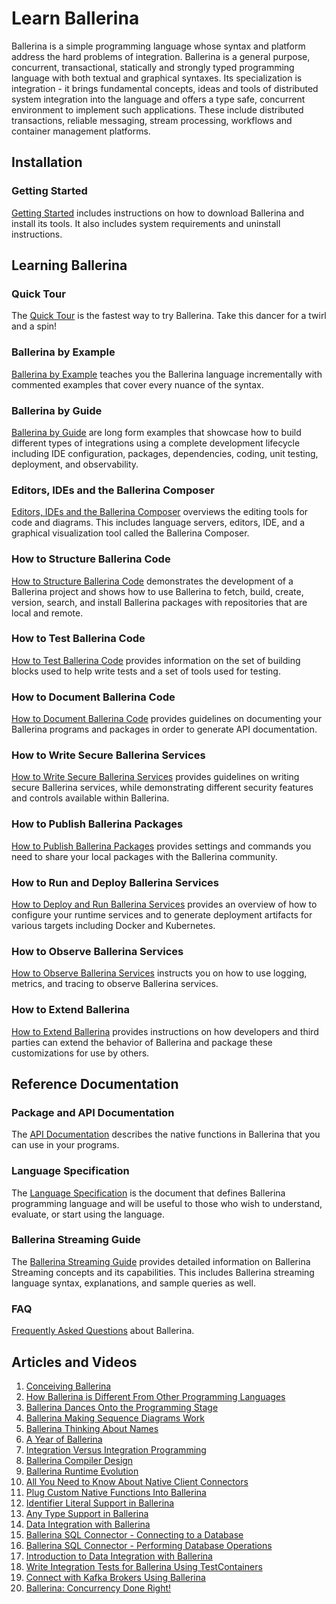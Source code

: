 # Learn Ballerina

Ballerina is a simple programming language whose syntax and platform address the hard problems of integration. Ballerina is a general purpose, concurrent, transactional, statically and strongly typed programming language with both textual and graphical syntaxes. Its specialization is integration - it brings fundamental concepts, ideas and tools of distributed system integration into the language and offers a type safe, concurrent environment to implement such applications. These include distributed transactions, reliable messaging, stream processing, workflows and container management platforms.


## Installation

### Getting Started

[Getting Started](/learn/getting-started/) includes instructions on how to download Ballerina and install its tools. It also includes system requirements and uninstall instructions.

## Learning Ballerina

### Quick Tour

The [Quick Tour](/learn/quick-tour/) is the fastest way to try Ballerina. Take this dancer for a twirl and a spin!

### Ballerina by Example

[Ballerina by Example](/learn/by-example/) teaches you the Ballerina language incrementally with commented examples that cover every nuance of the syntax.

### Ballerina by Guide

[Ballerina by Guide](/learn/by-guide/) are long form examples that showcase how to build different types of integrations using a complete development lifecycle including IDE configuration, packages, dependencies, coding, unit testing, deployment, and observability.

### Editors, IDEs and the Ballerina Composer

<a href="https://github.com/ballerina-platform/ballerina-lang/blob/master/docs/tools-ides-ballerina-composer.md" target="_blank">Editors, IDEs and the Ballerina Composer</a> overviews the editing tools for code and diagrams. This includes language servers, editors, IDE, and a graphical visualization tool called the Ballerina Composer.

### How to Structure Ballerina Code

[How to Structure Ballerina Code](/learn/how-to-structure-ballerina-code/) demonstrates the development of a Ballerina project and shows how to use Ballerina to fetch, build, create, version, search, and install Ballerina packages with repositories that are local and remote.

### How to Test Ballerina Code

[How to Test Ballerina Code](/learn/how-to-test-ballerina-code/) provides information on the set of building blocks used to help write tests and a set of tools used for testing.

### How to Document Ballerina Code

[How to Document Ballerina Code](/learn/how-to-document-ballerina-code/) provides guidelines on documenting your Ballerina programs and packages in order to generate API documentation.

### How to Write Secure Ballerina Services

[How to Write Secure Ballerina Services](/learn/how-to-write-secure-ballerina-code/) provides guidelines on writing secure Ballerina services, while demonstrating different security features and controls available within Ballerina.

### How to Publish Ballerina Packages

[How to Publish Ballerina Packages](/learn/how-to-publish-package/) provides settings and commands you need to share your local packages with the Ballerina community.

### How to Run and Deploy Ballerina Services

[How to Deploy and Run Ballerina Services](/learn/how-to-deploy-and-run-ballerina-programs/) provides an overview of how to configure your runtime services and to generate deployment artifacts for various targets including Docker and Kubernetes.

### How to Observe Ballerina Services

[How to Observe Ballerina Services](/learn/how-to-observe-ballerina-code/) instructs you on how to use logging, metrics, and tracing to observe Ballerina services.

### How to Extend Ballerina

[How to Extend Ballerina](/learn/how-to-extend-ballerina/) provides instructions on how developers and third parties can extend the behavior of Ballerina and package these customizations for use by others.

## Reference Documentation

### Package and API Documentation

The [API Documentation](/learn/api-docs/) describes the native functions in Ballerina that you can use in your programs.

### Language Specification

The <a href="/res/Ballerina-Language-Specification-WD-2018-05-01.pdf" download="Ballerina-Language-Specification-WD-2018-05-01.pdf">Language Specification</a> is the document that defines Ballerina programming language and will be useful to those who wish to understand, evaluate, or start using the language.

### Ballerina Streaming Guide

The [Ballerina Streaming Guide](/learn/ballerina-streaming-reference/) provides detailed information on Ballerina Streaming concepts and its capabilities. This includes Ballerina streaming language syntax, explanations, and sample queries as well.

### FAQ

[Frequently Asked Questions](/learn/faq/) about Ballerina.

## Articles and Videos

1. <a href="https://medium.com/ballerinalang/conceiving-ballerina-2dadf67c0503" target="_blank">Conceiving Ballerina</a>
2. <a href="https://medium.com/ballerinalang/ballerina-why-it-is-different-from-other-programming-languages-cbdf5f248390" target="_blank">How Ballerina is Different From Other Programming Languages</a>
3. <a href="https://dzone.com/articles/ballerina-dances-onto-the-integration-stage" target="_blank">Ballerina Dances Onto the Programming Stage</a>
4. <a href="https://medium.com/ballerinalang/ballerina-making-sequence-diagrams-work-d0d7b3846a80" target="_blank">Ballerina Making Sequence Diagrams Work</a>
5. <a href="https://medium.com/ballerinalang/ballerina-thinking-about-names-why-restrict-to-english-c1f9803e827" target="_blank">Ballerina Thinking About Names</a>
6. <a href="https://medium.com/@sanjiva.weerawarana/an-year-of-ballerina-ad0d9251415" target="_blank">A Year of Ballerina</a>
7. <a href="https://medium.com/@chathura.ekanayake/9e9097983fb" target="_blank">Integration Versus Integration Programming</a>
8. <a href="https://medium.com/@sameera.jayasoma/ballerina-compiler-design-3406acc2476c" target="_blank">Ballerina Compiler Design</a>
9. <a href="https://medium.com/@sameera.jayasoma/ballerina-runtime-evolution-f82305e4ab8e" target="_blank">Ballerina Runtime Evolution</a>
10. <a href="https://medium.com/@lanka.vitharana/ballerina-native-client-connectors-and-all-you-need-to-know-e76957ca05dd" target="_blank">All You Need to Know About Native Client Connectors</a>
11. <a href="https://medium.com/@lanka.vitharana/plug-custom-native-functions-to-ballerina-5bbc2e15b6ac" target="_blank">Plug Custom Native Functions Into Ballerina</a>
12. <a href="https://medium.com/@lanka.vitharana/identifier-literals-in-ballerina-makes-it-possible-to-have-spaces-in-identifiers-83336ecb693e" target="_blank">Identifier Literal Support in Ballerina</a>
13. <a href="https://medium.com/@lanka.vitharana/any-type-support-in-ballerina-d9651ac53695" target="_blank">Any Type Support in Ballerina</a>
14. <a href="https://medium.com/@anupama.pathirage/data-integration-with-ballerina-c5bcf6de49b3" target="_blank">Data Integration with Ballerina</a>
15. <a href="https://medium.com/@anupama.pathirage/ballerina-sql-connector-connecting-to-db-ee31a81c8df6" target="_blank">Ballerina SQL Connector - Connecting to a Database</a>
16. <a href="https://medium.com/@anupama.pathirage/ballerina-sql-connector-performing-db-operations-8e555e3688be" target="_blank">Ballerina SQL Connector - Performing Database Operations</a>
17. <a href="https://dzone.com/articles/introduction-to-data-integration-with-ballerina" target="_blank">Introduction to Data Integration with Ballerina</a>
18. <a href="https://medium.com/@kevinratnasekera/write-integration-tests-for-ballerina-service-running-inside-docker-container-39fbbc20641c" target="_blank">Write Integration Tests for Ballerina Using TestContainers</a>
19. <a href="https://medium.com/@kevinratnasekera/connect-with-kafka-brokers-using-ballerina-6f5f2880b7e8" target="_blank">Connect with Kafka Brokers Using Ballerina</a>
20. <a href="https://medium.com/@lafernando/ballerina-concurrency-done-right-fa0afa350cb0" target="_blank">Ballerina: Concurrency Done Right!</a>
